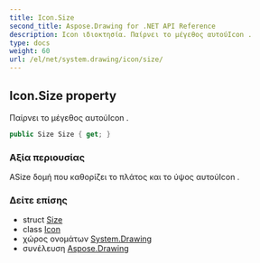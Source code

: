 ```yaml
---
title: Icon.Size
second_title: Aspose.Drawing for .NET API Reference
description: Icon ιδιοκτησία. Παίρνει το μέγεθος αυτούIcon .
type: docs
weight: 60
url: /el/net/system.drawing/icon/size/
---
```

## Icon.Size property

Παίρνει το μέγεθος αυτούIcon .

```csharp
public Size Size { get; }
```

### Αξία περιουσίας

ΑSize δομή που καθορίζει το πλάτος και το ύψος αυτούIcon .

### Δείτε επίσης

* struct [Size](../../size/)
* class [Icon](../)
* χώρος ονομάτων [System.Drawing](../../icon/)
* συνέλευση [Aspose.Drawing](../../../)


